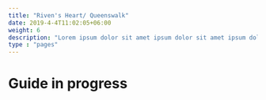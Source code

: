 ```yaml
---
title: "Riven's Heart/ Queenswalk"
date: 2019-4-4T11:02:05+06:00
weight: 6
description: "Lorem ipsum dolor sit amet ipsum dolor sit amet ipsum dolor sit amet"
type : "pages"
---
```

# Guide in progress